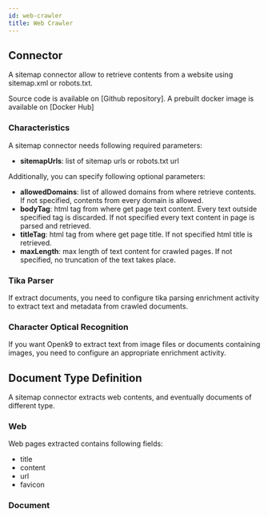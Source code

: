 ```yaml
---
id: web-crawler
title: Web Crawler
---
```


## Connector

A sitemap connector allow to retrieve contents from a website using sitemap.xml or robots.txt.

Source code is available on [Github repository]. A prebuilt docker image is available on [Docker Hub]


### Characteristics

A sitemap connector needs following required parameters:

- **sitemapUrls**: list of sitemap urls or robots.txt url

Additionally, you can specify following optional parameters:

- **allowedDomains**: list of allowed domains from where retrieve contents.
  If not specified, contents from every domain is allowed.
- **bodyTag**: html tag from where get page text content. Every text outside specified tag is discarded.
  If not specified every text content in page is parsed and retrieved.
- **titleTag**: html tag from where get page title. If not specified html title is retrieved.
- **maxLength**: max length of text content for crawled pages. If not specified, no truncation of the text takes place.


### Tika Parser

If extract documents, you need to configure tika parsing enrichment activity to extract text and metadata from
crawled documents.

### Character Optical Recognition

If you want Openk9 to extract text from image files or documents containing images, you need to configure
an appropriate enrichment activity.

## Document Type Definition

A sitemap connector extracts web contents, and eventually documents of different type.

### Web

Web pages extracted contains following fields:

- title
- content
- url
- favicon


### Document

